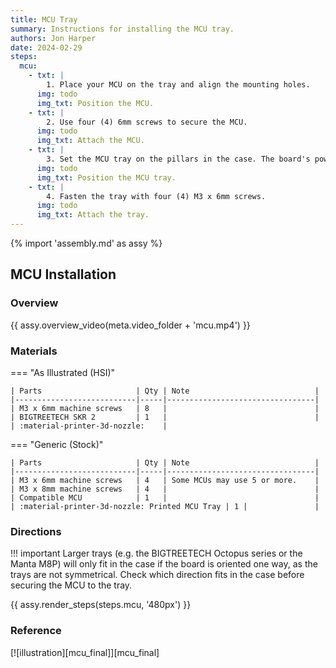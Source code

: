 ```yaml
---
title: MCU Tray
summary: Instructions for installing the MCU tray.
authors: Jon Harper
date: 2024-02-29
steps:
  mcu:
    - txt: |
        1. Place your MCU on the tray and align the mounting holes.
      img: todo
      img_txt: Position the MCU.
    - txt: |
        2. Use four (4) 6mm screws to secure the MCU.
      img: todo
      img_txt: Attach the MCU.
    - txt: |
        3. Set the MCU tray on the pillars in the case. The board's power connectors should orient to the back of the case or to the side.
      img: todo
      img_txt: Position the MCU tray.
    - txt: |
        4. Fasten the tray with four (4) M3 x 6mm screws.
      img: todo
      img_txt: Attach the tray.
---
```


{% import 'assembly.md' as assy %}

## MCU Installation

###  Overview

{{ assy.overview_video(meta.video_folder + 'mcu.mp4') }}

### Materials

=== "As Illustrated (HSI)"

    | Parts                     | Qty | Note                            |
    |---------------------------|-----|---------------------------------|
    | M3 x 6mm machine screws   | 8   |                                 |
    | BIGTREETECH SKR 2         | 1   |                                 |
    | :material-printer-3d-nozzle:    | 

=== "Generic (Stock)"

    | Parts                     | Qty | Note                            |
    |---------------------------|-----|---------------------------------|
    | M3 x 6mm machine screws   | 4   | Some MCUs may use 5 or more.    |
    | M3 x 8mm machine screws   | 4   |                                 |
    | Compatible MCU            | 1   |                                 |
    | :material-printer-3d-nozzle: Printed MCU Tray | 1 |               |

### Directions

!!! important
    Larger trays (e.g. the BIGTREETECH Octopus series or the Manta M8P) will only fit in the case if the
    board is oriented one way, as the trays are not symmetrical. Check which direction fits in the case
    before securing the MCU to the tray.

{{ assy.render_steps(steps.mcu, '480px') }}

### Reference

[![illustration][mcu_final]][mcu_final]
